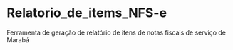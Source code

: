 # Relatorio_de_items_NFS-e
Ferramenta de geração de relatório de itens de notas fiscais de serviço de Marabá
